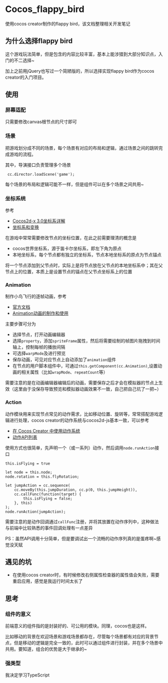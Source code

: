 # Cocos_flappy_bird
使用cocos creator制作的flappy bird，该文档整理相关开发笔记

## 为什么选择flappy bird

这个游戏玩法简单，但是包含的内容比较丰富，基本上能涉猎到大部分知识点，入门的不二选择~

加上之前用jQuery也写过一个简陋版的，所以选择实现flappy bird作为cocos creator的入门项目。

## 使用

### 屏幕适配

只需要修改canvas根节点的尺寸即可

### 场景

把游戏划分成不同的场景，每个场景有对应的布局和逻辑，通过场景之间的跳转完成游戏的流程。

其中，导演接口负责管理多个场景

```Js
 cc.director.loadScene('game');
```

每个场景的布局和逻辑可能不一样，但是组件可以在多个场景之间共用~

### 坐标系统

参考

* [Cocos2d-x 3.0坐标系详解](http://www.cocos.com/docs/native/v3/coordinate-system/zh.html)
* [坐标系和变换](http://docs.cocos.com/creator/manual/zh/content-workflow/transform.html)

在游戏中常常需要修改节点的坐标位置，在此之前需要理清的概念是

* cocos世界坐标系，源于笛卡尔坐标系，即左下角为原点
* 本地坐标系，每个节点都有独立的坐标系，节点本地坐标系的原点为节点锚点


将一个节点添加到父节点时，实际上是将节点放在父节点的本地坐标系中；其在父节点上的位置，本质上是设置节点的锚点在父节点坐标系上的位置


### Animation

制作小鸟飞行的逐帧动画，参考

* [官方文档](http://docs.cocos.com/creator/manual/zh/animation/animation-curve.html)
* [Animation动画的制作和使用](https://www.jianshu.com/p/7d9574f179eb)

主要步骤可分为

* 选择节点，打开动画编辑器
* 选择`property`，添加`spriteFrame`属性，然后将需要绘制的帧图片拖拽到时间轴上，控制每帧的播放间隔
* 可选择`warpMode`及进行预览
* 保存动画，可见对应节点上自动添加了`animation`组件
* 在节点的用户脚本组件中，可通过`this.getComponent(cc.Animation)`,设置动画的相关属性（比如`wrapMode`、`repeatCount`等）

需要注意的是在动画编辑器编辑后的动画，需要保存之后才会在模拟器的节点上生效（这里由于没保存导致预览和模拟器动画效果不一致，自己把自己坑了一把~）

### Action

动作模块用来实现节点常见的动作需求，比如移动位置、旋转等，常常搭配游戏逻辑进行处理，cocos creator的动作系统与cocos2d-js基本一致，可以参考

* [在 Cocos Creator 中使用动作系统](http://docs.cocos.com/creator/manual/zh/scripting/actions.html)
* [动作API列表](http://docs.cocos.com/creator/manual/zh/scripting/action-list.html)

使用方式也很简单，先声明一个（或一系列）动作，然后调用`node.runAction`接口

```Js
this.isFlying = true

let node = this.node;
node.rotation = this.flyRotation;

let jumpAction = cc.sequence(
    cc.moveBy(this.jumpDuration, cc.p(0, this.jumpHeight)),
    cc.callFunc(function(target) {
    	this.isFlying = false;
    }, this)
);
node.runAction(jumpAction);
```

需要注意的是动作回调通过`callFunc`注册，并将其放置在动作序列中，这种做法与前端中比较熟悉的事件回调处理有一点差异

PS：虽然API调用十分简单，但是要调试出一个流畅的动作序列真的是蛋疼啊~感觉没天赋

## 遇见的坑

* 在使用cocos creator时，有时候修改右侧属性检查器的属性值会失败，需要重启应用，感觉是我运行时间太长了

## 思考

### 组件的意义

前端意义的组件指的是封装好的、可公用的模块。同理，cocos也是这样。

比如移动的背景在欢迎场景和游戏场景都存在，尽管每个场景都有对应的背景节点，但是移动的逻辑是完全一致的，此时可以通过组件进行封装，并在多个场景中共用。要知道，组合的优势是大于继承的~

### 强类型

我决定学习TypeScript